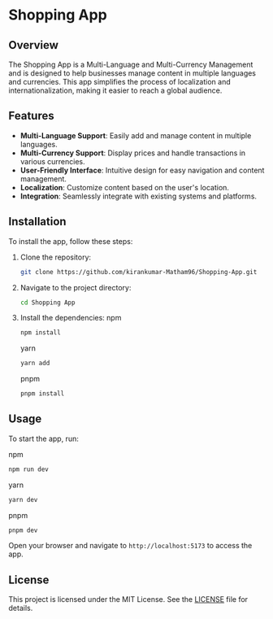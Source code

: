 # Shopping App

## Overview

The Shopping App is a Multi-Language and Multi-Currency Management and is designed to help businesses manage content in multiple languages and currencies. This app simplifies the process of localization and internationalization, making it easier to reach a global audience.

## Features

- **Multi-Language Support**: Easily add and manage content in multiple languages.
- **Multi-Currency Support**: Display prices and handle transactions in various currencies.
- **User-Friendly Interface**: Intuitive design for easy navigation and content management.
- **Localization**: Customize content based on the user's location.
- **Integration**: Seamlessly integrate with existing systems and platforms.

## Installation

To install the app, follow these steps:

1. Clone the repository:
   ```bash
   git clone https://github.com/kirankumar-Matham96/Shopping-App.git
   ```
2. Navigate to the project directory:
   ```bash
   cd Shopping App
   ```
3. Install the dependencies:
   npm
   ```bash
   npm install
   ```
   yarn
   ```bash
   yarn add
   ```
   pnpm
   ```bash
   pnpm install
   ```

## Usage

To start the app, run:

npm

```bash
npm run dev
```

yarn

```bash
yarn dev
```

pnpm

```bash
pnpm dev
```

Open your browser and navigate to `http://localhost:5173` to access the app.

## License

This project is licensed under the MIT License. See the [LICENSE](LICENSE) file for details.
